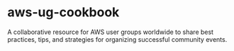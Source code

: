 # aws-ug-cookbook
A collaborative resource for AWS user groups worldwide to share best practices, tips, and strategies for organizing successful community events.
